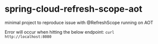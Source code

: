 # spring-cloud-refresh-scope-aot
minimal project to reproduce issue with @RefreshScope running on AOT

Error will occur when hitting the below endpoint:
`curl http://localhost:8080`

